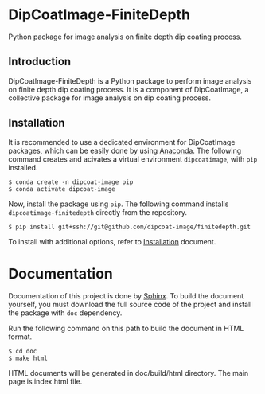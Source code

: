 # DipCoatImage-FiniteDepth

Python package for image analysis on finite depth dip coating process.

## Introduction

DipCoatImage-FiniteDepth is a Python package to perform image analysis on finite depth dip coating process.
It is a component of DipCoatImage, a collective package for image analysis on dip coating process.

## Installation

It is recommended to use a dedicated environment for DipCoatImage packages, which can be easily done by using [Anaconda](https://www.anaconda.com/).
The following command creates and acivates a virtual environment `dipcoatimage`, with `pip` installed.

```
$ conda create -n dipcoat-image pip
$ conda activate dipcoat-image
```

Now, install the package using `pip`.
The following command installs ``dipcoatimage-finitedepth`` directly from the repository.

```
$ pip install git+ssh://git@github.com/dipcoat-image/finitedepth.git
```

To install with additional options, refer to [Installation](https://github.com/dipcoat-image/finitedepth/blob/master/doc/source/user-guide/installation.rst) document.

# Documentation

Documentation of this project is done by [Sphinx](https://www.sphinx-doc.org/en/master/).
To build the document yourself, you must download the full source code of the project and install the package with `doc` dependency.

Run the following command on this path to build the document in HTML format.

```
$ cd doc
$ make html
```

HTML documents will be generated in doc/build/html directory. The main page is index.html file.
